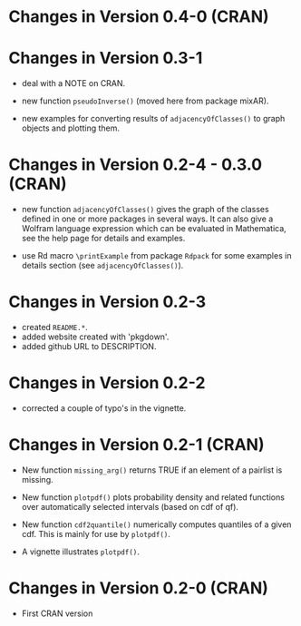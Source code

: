 # Changes in Version 0.4-0 (CRAN)


# Changes in Version 0.3-1

* deal with a NOTE on CRAN.

* new function `pseudoInverse()` (moved here from package mixAR).

* new examples for converting results of `adjacencyOfClasses()` to graph objects
  and plotting them.


# Changes in Version 0.2-4 - 0.3.0 (CRAN)

* new function `adjacencyOfClasses()` gives the graph of the classes defined in
  one or more packages in several ways. It can also give a Wolfram language
  expression which can be evaluated in Mathematica, see the help page for
  details and examples.
  
* use Rd macro `\printExample` from package `Rdpack` for some examples in
  details section (see `adjacencyOfClasses()`). 


# Changes in Version 0.2-3

* created `README.*`.
* added website created with 'pkgdown'.
* added github URL to DESCRIPTION.


# Changes in Version 0.2-2

* corrected a couple of typo's in the vignette.


# Changes in Version 0.2-1 (CRAN)

* New function `missing_arg()` returns TRUE if an element of a pairlist is
  missing.

* New function `plotpdf()` plots probability density and related functions over
  automatically selected intervals (based on cdf of qf).

* New function `cdf2quantile()` numerically computes quantiles of a given cdf.
  This is mainly for use by `plotpdf()`.

* A vignette illustrates `plotpdf()`.


# Changes in Version 0.2-0 (CRAN)

* First CRAN version
